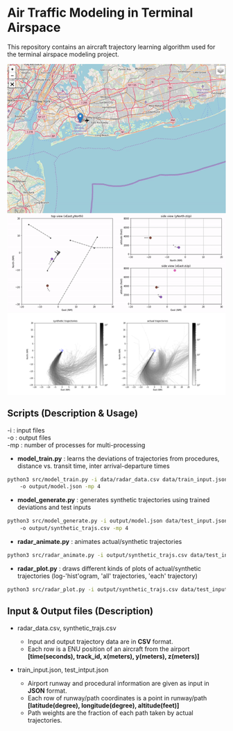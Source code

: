 # Air Traffic Modeling in Terminal Airspace

This repository contains an aircraft trajectory learning algorithm used for the terminal airspace modeling project.

<img src="data/demo_0.gif" align="center" width="700">
<img src="data/demo_1.gif" align="center" width="800">
<img src="data/demo_2.png" align="center" width="900">


## Scripts (Description & Usage)
-i : input files  
-o : output files  
-mp : number of processes for multi-processing  


* **model_train.py** : learns the deviations of trajectories from procedures, distance vs. transit time, inter arrival-departure times
```bash
python3 src/model_train.py -i data/radar_data.csv data/train_input.json 
    -o output/model.json -mp 4
```

* **model_generate.py** : generates synthetic trajectories using trained deviations and test inputs
```bash
python3 src/model_generate.py -i output/model.json data/test_input.json 
    -o output/synthetic_trajs.csv -mp 4
```

* **radar_animate.py** : animates actual/synthetic trajectories 
```bash
python3 src/radar_animate.py -i output/synthetic_trajs.csv data/test_input.json output/animation.html
```

* **radar_plot.py** : draws different kinds of plots of actual/synthetic trajectories (log-'hist'ogram, 'all' trajectories, 'each' trajectory)
```bash
python3 src/radar_plot.py -i output/synthetic_trajs.csv data/test_input.json hist
```


## Input & Output files (Description)

* radar_data.csv, synthetic_trajs.csv
  - Input and output trajectory data are in **CSV** format.
  - Each row is a ENU position of an aircraft from the airport  
    **[time(seconds), track_id, x(meters), y(meters), z(meters)]**
  

* train_input.json, test_intput.json
  - Airport runway and procedural information are given as input in **JSON** format.
  - Each row of runway/path coordinates is a point in runway/path  
    **[latitude(degree), longitude(degree), altitude(feet)]**
  - Path weights are the fraction of each path taken by actual trajectories. 




